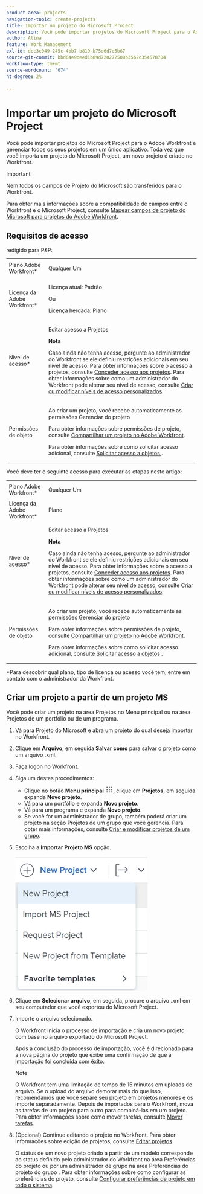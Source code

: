 ```yaml
---
product-area: projects
navigation-topic: create-projects
title: Importar um projeto do Microsoft Project
description: Você pode importar projetos do Microsoft Project para o Adobe Workfront e gerenciar todos os seus projetos em um único aplicativo. Toda vez que você importa um projeto do Microsoft Project, um novo projeto é criado no Workfront.
author: Alina
feature: Work Management
exl-id: dcc3c049-245c-4bb7-b819-b75d6d7e5b67
source-git-commit: bbd64e9deed1b89d720272508b3562c354578704
workflow-type: tm+mt
source-wordcount: '674'
ht-degree: 2%

---
```


# Importar um projeto do Microsoft Project

Você pode importar projetos do Microsoft Project para o Adobe Workfront e gerenciar todos os seus projetos em um único aplicativo. Toda vez que você importa um projeto do Microsoft Project, um novo projeto é criado no Workfront.

>[!IMPORTANT]
>
>Nem todos os campos de Projeto do Microsoft são transferidos para o Workfront.
>
>Para obter mais informações sobre a compatibilidade de campos entre o Workfront e o Microsoft Project, consulte [Mapear campos de projeto do Microsoft para projetos do Adobe Workfront](../../../manage-work/projects/manage-projects/map-ms-project-fields-to-workfront.md).

## Requisitos de acesso

redigido para P&amp;P:

<table style="table-layout:auto"> 
 <col> 
 <col> 
 <tbody> 
  <tr> 
   <td role="rowheader">Plano Adobe Workfront*</td> 
   <td> <p>Qualquer Um</p> </td> 
  </tr> 
  <tr> 
   <td role="rowheader">Licença da Adobe Workfront*</td> 
   <td> <p>Licença atual: Padrão </p> 
   Ou
   <p>Licença herdada: Plano </p>
   </td> 
  </tr> 
  <tr> 
   <td role="rowheader">Nível de acesso*</td> 
   <td> <p>Editar acesso a Projetos</p> <p><b>Nota</b>

Caso ainda não tenha acesso, pergunte ao administrador do Workfront se ele definiu restrições adicionais em seu nível de acesso. Para obter informações sobre o acesso a projetos, consulte <a href="../../../administration-and-setup/add-users/configure-and-grant-access/grant-access-projects.md" class="MCXref xref">Conceder acesso aos projetos</a>. Para obter informações sobre como um administrador do Workfront pode alterar seu nível de acesso, consulte <a href="../../../administration-and-setup/add-users/configure-and-grant-access/create-modify-access-levels.md" class="MCXref xref">Criar ou modificar níveis de acesso personalizados</a>. </p> </td>
</tr> 
  <tr> 
   <td role="rowheader">Permissões de objeto</td> 
   <td> <p>Ao criar um projeto, você recebe automaticamente as permissões Gerenciar do projeto </p> <p> Para obter informações sobre permissões de projeto, consulte <a href="../../../workfront-basics/grant-and-request-access-to-objects/share-a-project.md" class="MCXref xref">Compartilhar um projeto no Adobe Workfront</a>.</p> <p>Para obter informações sobre como solicitar acesso adicional, consulte <a href="../../../workfront-basics/grant-and-request-access-to-objects/request-access.md" class="MCXref xref">Solicitar acesso a objetos </a>.</p> </td> 
  </tr> 
 </tbody> 
</table>

Você deve ter o seguinte acesso para executar as etapas neste artigo:

<table style="table-layout:auto"> 
 <col> 
 <col> 
 <tbody> 
  <tr> 
   <td role="rowheader">Plano Adobe Workfront*</td> 
   <td> <p>Qualquer Um</p> </td> 
  </tr> 
  <tr> 
   <td role="rowheader">Licença da Adobe Workfront*</td> 
   <td> <p>Plano </p> </td> 
  </tr> 
  <tr> 
   <td role="rowheader">Nível de acesso*</td> 
   <td> <p>Editar acesso a Projetos</p> <p><b>Nota</b>

Caso ainda não tenha acesso, pergunte ao administrador do Workfront se ele definiu restrições adicionais em seu nível de acesso. Para obter informações sobre o acesso a projetos, consulte <a href="../../../administration-and-setup/add-users/configure-and-grant-access/grant-access-projects.md" class="MCXref xref">Conceder acesso aos projetos</a>. Para obter informações sobre como um administrador do Workfront pode alterar seu nível de acesso, consulte <a href="../../../administration-and-setup/add-users/configure-and-grant-access/create-modify-access-levels.md" class="MCXref xref">Criar ou modificar níveis de acesso personalizados</a>. </p> </td>
</tr> 
  <tr> 
   <td role="rowheader">Permissões de objeto</td> 
   <td> <p>Ao criar um projeto, você recebe automaticamente as permissões Gerenciar do projeto </p> <p> Para obter informações sobre permissões de projeto, consulte <a href="../../../workfront-basics/grant-and-request-access-to-objects/share-a-project.md" class="MCXref xref">Compartilhar um projeto no Adobe Workfront</a>.</p> <p>Para obter informações sobre como solicitar acesso adicional, consulte <a href="../../../workfront-basics/grant-and-request-access-to-objects/request-access.md" class="MCXref xref">Solicitar acesso a objetos </a>.</p> </td> 
  </tr> 
 </tbody> 
</table>

&#42;Para descobrir qual plano, tipo de licença ou acesso você tem, entre em contato com o administrador da Workfront.

## Criar um projeto a partir de um projeto MS

Você pode criar um projeto na área Projetos no Menu principal ou na área Projetos de um portfólio ou de um programa.

1. Vá para Projeto do Microsoft e abra um projeto do qual deseja importar no Workfront.
1. Clique em **Arquivo**, em seguida **Salvar como** para salvar o projeto como um arquivo .xml.

1. Faça logon no Workfront.
1. Siga um destes procedimentos:

   * Clique no botão **Menu principal** ![](assets/main-menu-icon.png), clique em **Projetos**, em seguida expanda **Novo projeto**.
   * Vá para um portfólio e expanda **Novo projeto**.
   * Vá para um programa e expanda **Novo projeto**.
   * Se você for um administrador de grupo, também poderá criar um projeto na seção Projetos de um grupo que você gerencia. Para obter mais informações, consulte [Criar e modificar projetos de um grupo](../../../administration-and-setup/manage-groups/work-with-group-objects/create-and-modify-a-groups-projects.md).

1. Escolha a **Importar Projeto MS** opção.

   ![](assets/new-project-dropdown-nwe-350x358.png)

1. Clique em **Selecionar arquivo**, em seguida, procure o arquivo .xml em seu computador que você exportou do Microsoft Project.
1. Importe o arquivo selecionado.

   O Workfront inicia o processo de importação e cria um novo projeto com base no arquivo exportado do Microsoft Project.

   Após a conclusão do processo de importação, você é direcionado para a nova página do projeto que exibe uma confirmação de que a importação foi concluída com êxito.

   >[!NOTE]
   >
   >O Workfront tem uma limitação de tempo de 15 minutos em uploads de arquivo. Se o upload do arquivo demorar mais do que isso, recomendamos que você separe seu projeto em projetos menores e os importe separadamente. Depois de importados para o Workfront, mova as tarefas de um projeto para outro para combiná-las em um projeto. Para obter informações sobre como mover tarefas, consulte [Mover tarefas](../../../manage-work/tasks/manage-tasks/move-tasks.md).

1. (Opcional) Continue editando o projeto no Workfront. Para obter informações sobre edição de projetos, consulte [Editar projetos](../../../manage-work/projects/manage-projects/edit-projects.md).

   O status de um novo projeto criado a partir de um modelo corresponde ao status definido pelo administrador do Workfront na área Preferências do projeto ou por um administrador de grupo na área Preferências do projeto do grupo . Para obter informações sobre como configurar as preferências do projeto, consulte [Configurar preferências de projeto em todo o sistema](../../../administration-and-setup/set-up-workfront/configure-system-defaults/set-project-preferences.md).
